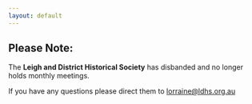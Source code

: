 ```yaml
---
layout: default
---
```


## Please Note:

The **Leigh and District Historical Society** has disbanded and no longer holds monthly
meetings.

If you have any questions please direct them to <lorraine@ldhs.org.au>
